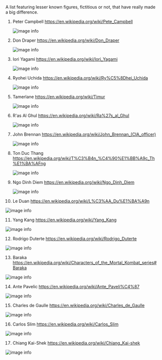 A list featuring lesser known figures, fictitious or not, that 
have really made a big difference. 

1. Peter Campbell
   https://en.wikipedia.org/wiki/Pete_Campbell

   ![image info](./images/pete_campbell_madmen.PNG)

2. Don Draper 
   https://en.wikipedia.org/wiki/Don_Draper 

   ![image info](./images/don_draper_madmen.PNG)

3. Iori Yagami
   https://en.wikipedia.org/wiki/Iori_Yagami 

   ![image info](./images/iori_yagami_japaneseclanleader.PNG)

4. Ryohei Uchida
   https://en.wikipedia.org/wiki/Ry%C5%8Dhei_Uchida 

   ![image info](./images/ryohei_uchida_blackdragonsociety.PNG)

5. Tamerlane
   https://en.wikipedia.org/wiki/Timur 

   ![image info](./images/tamerlane_mongolicimperialist.PNG)

6. R'as Al Ghul
   https://en.wikipedia.org/wiki/Ra%27s_al_Ghul 

   ![image info](./images/ras_al_ghul_dccomics.PNG)

7. John Brennan
   https://en.wikipedia.org/wiki/John_Brennan_(CIA_officer) 

   ![image info](./images/john_brennan_formerciahead.PNG)

8. Ton Duc Thang
    https://en.wikipedia.org/wiki/T%C3%B4n_%C4%90%E1%BB%A9c_Th%E1%BA%AFng

   ![image info](./images/ton_duc_thang_hochiminhsuccessor.PNG) 

9. Ngo Dinh Diem
    https://en.wikipedia.org/wiki/Ngo_Dinh_Diem 

   ![image info](./images/ngo_dinh_diem_southvietnam.PNG) 

10. Le Duan
    https://en.wikipedia.org/wiki/L%C3%AA_Du%E1%BA%A9n 

   ![image info](./images/le_duan_hochiminhrighthand.PNG) 

11. Yang Kang
   https://en.wikipedia.org/wiki/Yang_Kang 

   ![image info](./images/yang_kang_legendofcondorheroes.PNG)

12. Rodrigo Duterte
    https://en.wikipedia.org/wiki/Rodrigo_Duterte 

   ![image info](./images/rodrigo_duterte_filipinopresident.PNG)

13. Baraka
    https://en.wikipedia.org/wiki/Characters_of_the_Mortal_Kombat_series#Baraka 

   ![image info](./images/baraka_mortal_kombat.PNG)

14. Ante Pavelic
    https://en.wikipedia.org/wiki/Ante_Paveli%C4%87 

   ![image info](./images/ante_pavelic_ustase.PNG)

15. Charles de Gaulle
    https://en.wikipedia.org/wiki/Charles_de_Gaulle 

   ![image info](./images/charles_de_gaulle_francoleader.PNG)

16. Carlos Slim
    https://en.wikipedia.org/wiki/Carlos_Slim 

   ![image info](./images/carlos_slim_mexicanbusiness.PNG)

17. Chiang Kai-Shek
    https://en.wikipedia.org/wiki/Chiang_Kai-shek 

   ![image info](./images/chiang_kai_shek_kmt.PNG)
